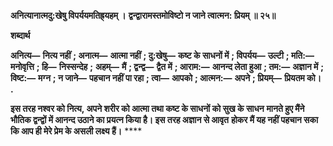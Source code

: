 **अनित्यानात्मदु:खेषु विपर्ययमतिह्र्यहम् ।** **द्वन्द्वारामस्तमोविष्टो न जाने त्वात्मन: प्रियम् ॥ २५॥** 

**शब्दार्थ** 

**अनित्य—** **नित्य नहीं** **; अनात्म—** **आत्मा नहीं** **; दु:खेषु—** **कष्ट के साधनों में** **; विपर्यय—** **उल्टी** **; मति:—** **मनोवृत्ति** **; हि—** **निस्सन्देह** **;** **अहम्—** **मैं** **; द्वन्द्व—** **द्वैत में** **; आराम:—** **आनन्द लेता हुआ** **; तम:—** **अज्ञान में** **; विष्ट:—** **मग्न** **; न जाने—** **पहचान नहीं पा रहा** **; त्वा—** **आपको** **; आत्मन:—** **अपने** **; प्रियम्—** **प्रियतम को।** **.** 

**इस तरह नश्वर को नित्य, अपने शरीर को आत्मा तथा कष्ट के साधनों को सुख के साधन** **मानते हुए मैंने भौतिक द्वन्द्वों में आनन्द उठाने का प्रयत्न किया है। इस तरह अज्ञान से आवृत** **होकर मैं यह नहीं पहचान सका कि आप ही मेरे प्रेम के असली लक्ष्य हैं।** **** 